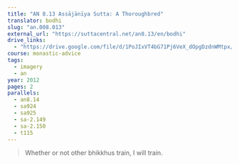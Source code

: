 ```yaml
---
title: "AN 8.13 Assājānīya Sutta: A Thoroughbred"
translator: bodhi
slug: "an.008.013"
external_url: "https://suttacentral.net/an8.13/en/bodhi"
drive_links:
  - "https://drive.google.com/file/d/1PoJIxVT4bG71Pj6VeX_dOpgDzdnWMtpx/view?usp=drivesdk"
course: monastic-advice
tags:
  - imagery
  - an
year: 2012
pages: 2
parallels:
  - an8.14
  - sa924
  - sa925
  - sa-2.149
  - sa-2.150
  - t115
---
```


> Whether or not other bhikkhus train, I will train.
